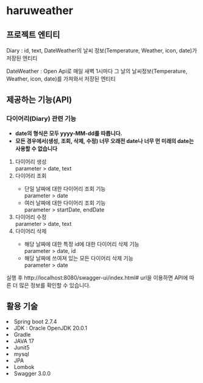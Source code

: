 # haruweather

## 프로젝트 엔티티
Diary : id, text, DateWeather의 날씨 정보(Temperature, Weather, icon, date)가 저장된 엔티티

DateWeather : Open Api로 매일 새벽 1시마다 그 날의 날씨정보(Temperature, Weather, icon, date)를 가져와서 저장된 엔티티


## 제공하는 기능(API)

### 다이어리(Diary) 관련 기능
- **date의 형식은 모두 yyyy-MM-dd를 따릅니다.**
- **모든 경우에서(생성, 조회, 삭제, 수정) 너무 오래전 date나 너무 먼 미래의 date는 사용할 수 없습니다**
<ol>
<li>다이어리 생성</li>
  parameter > date, text
  
<li>다이어리 조회</li>
<ul>
  <li>단일 날짜에 대한 다이어리 조회 기능</li>
  parameter > date
  <li>여러 날짜에 대한 다이어리 조회 기능</li>
  parameter > startDate, endDate
</ul>
<li>다이어리 수정</li>
  parameter > date, text
<li>다이어리 삭제</li>
  <ul>
  <li>해당 날짜에 대한 특정 id에 대한 다이어리 삭제 기능</li>
  parameter > date, id
  <li>해당 날짜에 쓰여져 있는 모든 다이어리 삭제 기능</li>
  parameter > date
</ul>
</ol>

실행 후 http://localhost:8080/swagger-ui/index.html# url을 이용하면 API에 따른 더 많은 정보를 확인할 수 있습니다.

## 활용 기술

<li> Spring boot 2.7.4 </li>
<li> JDK : Oracle OpenJDK 20.0.1 </li>
<li> Gradle </li>
<li> JAVA 17 </li>
<li> Junit5 </li>
<li> mysql </li>
<li> JPA </li>
<li> Lombok </li>
<li> Swagger 3.0.0 </li>
